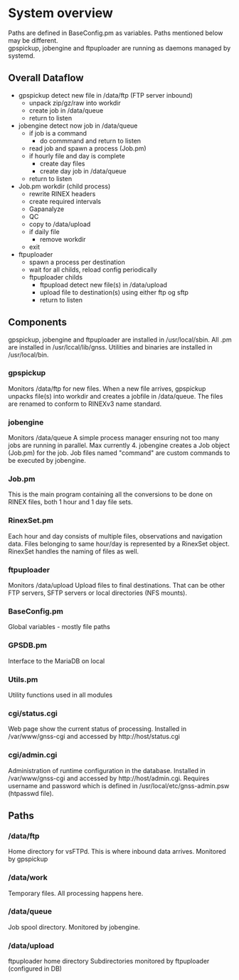 # System overview

Paths are defined in BaseConfig.pm as variables. Paths mentioned below
may be different.<br/>
gpspickup, jobengine and ftpuploader are running as daemons managed by systemd.

## Overall Dataflow
- gpspickup detect new file in /data/ftp (FTP server inbound)
  - unpack zip/gz/raw into workdir
  - create job in /data/queue
  - return to listen
- jobengine detect now job in /data/queue
  - if job is a command
    - do commmand and return to listen
  - read job and spawn a process (Job.pm)
  - if hourly file and day is complete
    - create day files
    - create day job in /data/queue
  - return to listen
- Job.pm workdir (child process)
  - rewrite RINEX headers
  - create required intervals
  - Gapanalyze
  - QC
  - copy to /data/upload
  - if daily file
    - remove workdir
  - exit
- ftpuploader
  - spawn a process per destination
  - wait for all childs, reload config periodically
  - ftpuploader childs
    - ftpupload detect new file(s) in /data/upload
    - upload file to destination(s) using either ftp og sftp
    - return to listen

## Components
gpspickup, jobengine and ftpuploader are installed in /usr/local/sbin.
All .pm are installed in /usr/lccal/lib/gnss.
Utilities and binaries are installed in /usr/local/bin.

### gpspickup
  Monitors /data/ftp for new files.
  When a new file arrives, gpspickup unpacks file(s) into workdir
  and creates a jobfile in /data/queue. The files are renamed
  to conform to RINEXv3 name standard.

### jobengine
  Monitors /data/queue
  A simple process manager ensuring not too many jobs are running in parallel. Max currently 4.
  jobengine creates a Job object (Job.pm) for the job.
  Job files named "command" are custom commands to be executed by jobengine.

### Job.pm
  This is the main program containing all the conversions to be done
  on RINEX files, both 1 hour and 1 day file sets.

### RinexSet.pm
  Each hour and day consists of multiple files, observations and navigation data.
  Files belonging to same hour/day is represented by a RinexSet object.
  RinexSet handles the naming of files as well.

### ftpuploader
  Monitors /data/upload
  Upload files to final destinations. That can be other FTP servers, SFTP servers
  or local directories (NFS mounts).

### BaseConfig.pm
  Global variables - mostly file paths

### GPSDB.pm
  Interface to the MariaDB on local

### Utils.pm
  Utility functions used in all modules

### cgi/status.cgi
  Web page show the current status of processing.
  Installed in /var/www/gnss-cgi and accessed  by http://host/status.cgi

### cgi/admin.cgi
  Administration of runtime configuration in the database.
  Installed in /var/www/gnss-cgi and accessed by http://host/admin.cgi.
  Requires username and password which is defined in /usr/local/etc/gnss-admin.psw (htpasswd file).

## Paths
### /data/ftp
  Home directory for vsFTPd.
  This is where inbound data arrives.
  Monitored by gpspickup

### /data/work
  Temporary files. All processing happens here.

### /data/queue
  Job spool directory.
  Monitored by jobengine.

### /data/upload
  ftpuploader home directory
  Subdirectories monitored by ftpuploader (configured in DB)
